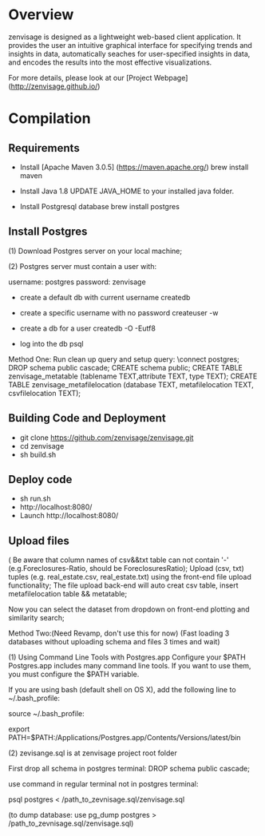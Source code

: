 # Overview
zenvisage is designed as a lightweight web-based client application. It provides the user an intuitive graphical interface for specifying trends and insights in data, automatically seaches for user-specified insights in data, and encodes the results into the most effective visualizations.

For more details, please look at our [Project Webpage] (http://zenvisage.github.io/)

# Compilation

## Requirements

* Install [Apache Maven 3.0.5] (https://maven.apache.org/)
brew install maven

* Install Java 1.8
UPDATE JAVA_HOME to your installed java folder.

* Install Postgresql database
brew install postgres


## Install Postgres
(1) Download Postgres server on your local machine;

(2) Postgres server must contain a user with:

username:  postgres
password: zenvisage


* create a default db with current username
createdb

* create a specific username with no password
createuser <username> -w

* create a db for a user
createdb -O<username> -Eutf8 <dbname>

* log into the db
psql <dbname>

Method One:
Run clean up query and setup query:
\connect postgres;
DROP schema public cascade;
CREATE schema public;
CREATE TABLE zenvisage_metatable (tablename TEXT,attribute TEXT, type TEXT);
CREATE TABLE zenvisage_metafilelocation (database TEXT, metafilelocation TEXT, csvfilelocation TEXT);




## Building Code and Deployment

*  git clone https://github.com/zenvisage/zenvisage.git
*  cd zenvisage
*  sh build.sh

## Deploy code
*  sh run.sh
*  http://localhost:8080/
*  Launch http://localhost:8080/

## Upload files
( Be aware that column names of csv&&txt table can not contain '-'
(e.g.Foreclosures-Ratio, should be ForeclosuresRatio);
Upload (csv, txt) tuples (e.g. real_estate.csv, real_estate.txt) using the front-end file upload functionality;
The file upload back-end will auto creat csv table, insert metafilelocation table && metatable;

Now you can select the dataset from dropdown on front-end plotting and similarity search;


Method Two:(Need Revamp, don't use this for now) (Fast loading 3 databases without uploading schema and files 3 times and wait)

(1)
Using Command Line Tools with Postgres.app
Configure your $PATH
Postgres.app includes many command line tools. If you want to use them, you must configure the $PATH variable.

If you are using bash (default shell on OS X), add the following line to ~/.bash_profile:

source  ~/.bash_profile:

export PATH=$PATH:/Applications/Postgres.app/Contents/Versions/latest/bin

(2)
zevisange.sql is at zenvisage project root folder

First drop all schema in postgres terminal: DROP schema public cascade;

use command in regular terminal not in postgres terminal:

psql postgres < /path_to_zevnisage.sql/zenvisage.sql

(to dump database: use pg_dump postgres > /path_to_zevnisage.sql/zenvisage.sql)

